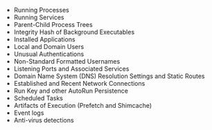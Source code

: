 
- Running Processes
- Running Services
- Parent-Child Process Trees
- Integrity Hash of Background Executables
- Installed Applications
- Local and Domain Users
- Unusual Authentications
- Non-Standard Formatted Usernames
- Listening Ports and Associated Services
- Domain Name System (DNS) Resolution Settings and Static Routes
- Established and Recent Network Connections
- Run Key and other AutoRun Persistence
- Scheduled Tasks
- Artifacts of Execution (Prefetch and Shimcache)
- Event logs
- Anti-virus detections